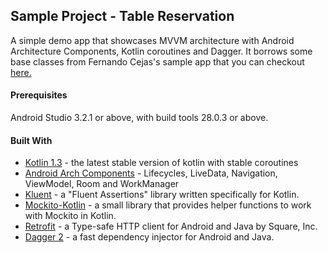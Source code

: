 ## Sample Project - Table Reservation

A simple demo app that showcases MVVM architecture with Android Architecture Components, Kotlin coroutines and Dagger. It borrows some base classes from 
Fernando Cejas's sample app that you can checkout [here.](https://github.com/android10/Android-CleanArchitecture-Kotlin)

#### Prerequisites

Android Studio 3.2.1 or above, with  build tools 28.0.3 or above.

#### Built With

* [Kotlin 1.3](https://kotlinlang.org/) - the latest stable version of kotlin with stable coroutines
* [Android Arch Components](https://developer.android.com/topic/libraries/architecture/) - Lifecycles, LiveData, Navigation, ViewModel, Room and WorkManager
* [Kluent](https://github.com/MarkusAmshove/Kluent) -  a "Fluent Assertions" library written specifically for Kotlin.
* [Mockito-Kotlin](https://github.com/nhaarman/mockito-kotlin) -  a small library that provides helper functions to work with Mockito in Kotlin.
* [Retrofit](https://github.com/square/retrofit) -  a Type-safe HTTP client for Android and Java by Square, Inc.
* [Dagger 2](https://github.com/square/dagger) - a fast dependency injector for Android and Java.









